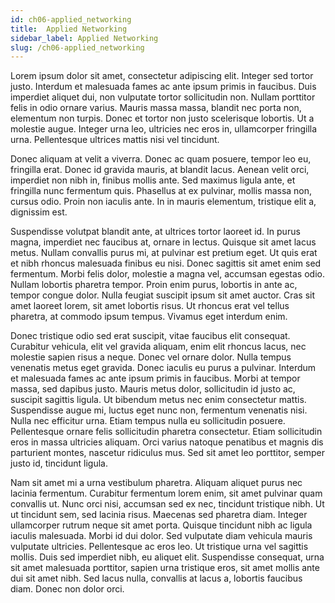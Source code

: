 ```yaml
---
id: ch06-applied_networking
title:  Applied Networking 
sidebar_label: Applied Networking 
slug: /ch06-applied_networking
---
```



Lorem ipsum dolor sit amet, consectetur adipiscing elit. Integer sed tortor justo. Interdum et malesuada fames ac ante ipsum primis in faucibus. Duis imperdiet aliquet dui, non vulputate tortor sollicitudin non. Nullam porttitor felis in odio ornare varius. Mauris massa massa, blandit nec porta non, elementum non turpis. Donec et tortor non justo scelerisque lobortis. Ut a molestie augue. Integer urna leo, ultricies nec eros in, ullamcorper fringilla urna. Pellentesque ultrices mattis nisi vel tincidunt.

Donec aliquam at velit a viverra. Donec ac quam posuere, tempor leo eu, fringilla erat. Donec id gravida mauris, at blandit lacus. Aenean velit orci, imperdiet non nibh in, finibus mollis ante. Sed maximus ligula ante, et fringilla nunc fermentum quis. Phasellus at ex pulvinar, mollis massa non, cursus odio. Proin non iaculis ante. In in mauris elementum, tristique elit a, dignissim est.

Suspendisse volutpat blandit ante, at ultrices tortor laoreet id. In purus magna, imperdiet nec faucibus at, ornare in lectus. Quisque sit amet lacus metus. Nullam convallis purus mi, at pulvinar est pretium eget. Ut quis erat et nibh rhoncus malesuada finibus eu nisi. Donec sagittis sit amet enim sed fermentum. Morbi felis dolor, molestie a magna vel, accumsan egestas odio. Nullam lobortis pharetra tempor. Proin enim purus, lobortis in ante ac, tempor congue dolor. Nulla feugiat suscipit ipsum sit amet auctor. Cras sit amet laoreet lorem, sit amet lobortis risus. Ut rhoncus erat vel tellus pharetra, at commodo ipsum tempus. Vivamus eget interdum enim.

Donec tristique odio sed erat suscipit, vitae faucibus elit consequat. Curabitur vehicula, elit vel gravida aliquam, enim elit rhoncus lacus, nec molestie sapien risus a neque. Donec vel ornare dolor. Nulla tempus venenatis metus eget gravida. Donec iaculis eu purus a pulvinar. Interdum et malesuada fames ac ante ipsum primis in faucibus. Morbi at tempor massa, sed dapibus justo. Mauris metus dolor, sollicitudin id justo ac, suscipit sagittis ligula. Ut bibendum metus nec enim consectetur mattis. Suspendisse augue mi, luctus eget nunc non, fermentum venenatis nisi. Nulla nec efficitur urna. Etiam tempus nulla eu sollicitudin posuere. Pellentesque ornare felis sollicitudin pharetra consectetur. Etiam sollicitudin eros in massa ultricies aliquam. Orci varius natoque penatibus et magnis dis parturient montes, nascetur ridiculus mus. Sed sit amet leo porttitor, semper justo id, tincidunt ligula.

Nam sit amet mi a urna vestibulum pharetra. Aliquam aliquet purus nec lacinia fermentum. Curabitur fermentum lorem enim, sit amet pulvinar quam convallis ut. Nunc orci nisi, accumsan sed ex nec, tincidunt tristique nibh. Ut ut tincidunt sem, sed lacinia risus. Maecenas sed pharetra diam. Integer ullamcorper rutrum neque sit amet porta. Quisque tincidunt nibh ac ligula iaculis malesuada. Morbi id dui dolor. Sed vulputate diam vehicula mauris vulputate ultricies. Pellentesque ac eros leo. Ut tristique urna vel sagittis mollis. Duis sed imperdiet nibh, eu aliquet elit. Suspendisse consequat, urna sit amet malesuada porttitor, sapien urna tristique eros, sit amet mollis ante dui sit amet nibh. Sed lacus nulla, convallis at lacus a, lobortis faucibus diam. Donec non dolor orci. 